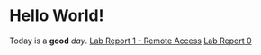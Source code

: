 # Hello World!
Today is a **good** _day_. 
[Lab Report 1 - Remote Access](https://alien-invader.github.io/cse15l-lab-reports/lab-report-1-week-0.html)
[Lab Report 0](https://alien-invader.github.io/cse15l-lab-reports/lab-report-1-week-0.html)